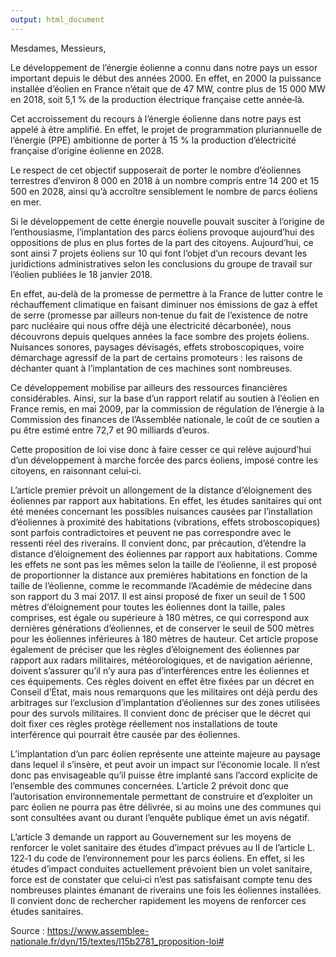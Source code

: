 ```yaml
---
output: html_document
---
```




Mesdames, Messieurs,

Le développement de l’énergie éolienne a connu dans notre pays un essor important depuis le début des années 2000. En effet, en 2000 la puissance installée d’éolien en France n’était que de 47 MW, contre plus de 15 000 MW en 2018, soit 5,1 % de la production électrique française cette année‑là.

Cet accroissement du recours à l’énergie éolienne dans notre pays est appelé à être amplifié. En effet, le projet de programmation pluriannuelle de l’énergie (PPE) ambitionne de porter à 15 % la production d’électricité française d’origine éolienne en 2028.

Le respect de cet objectif supposerait de porter le nombre d’éoliennes terrestres d’environ 8 000 en 2018 à un nombre compris entre 14 200 et 15 500 en 2028, ainsi qu’à accroître sensiblement le nombre de parcs éoliens en mer.

Si le développement de cette énergie nouvelle pouvait susciter à l’origine de l’enthousiasme, l’implantation des parcs éoliens provoque aujourd’hui des oppositions de plus en plus fortes de la part des citoyens. Aujourd’hui, ce sont ainsi 7 projets éoliens sur 10 qui font l’objet d’un recours devant les juridictions administratives selon les conclusions du groupe de travail sur l’éolien publiées le 18 janvier 2018.

En effet, au‑delà de la promesse de permettre à la France de lutter contre le réchauffement climatique en faisant diminuer nos émissions de gaz à effet de serre (promesse par ailleurs non‑tenue du fait de l’existence de notre parc nucléaire qui nous offre déjà une électricité décarbonée), nous découvrons depuis quelques années la face sombre des projets éoliens. Nuisances sonores, paysages dévisagés, effets stroboscopiques, voire démarchage agressif de la part de certains promoteurs : les raisons de déchanter quant à l’implantation de ces machines sont nombreuses.

Ce développement mobilise par ailleurs des ressources financières considérables. Ainsi, sur la base d’un rapport relatif au soutien à l’éolien en France remis, en mai 2009, par la commission de régulation de l’énergie à la Commission des finances de l’Assemblée nationale, le coût de ce soutien a pu être estimé entre 72,7 et 90 milliards d’euros.

Cette proposition de loi vise donc à faire cesser ce qui relève aujourd’hui d’un développement à marche forcée des parcs éoliens, imposé contre les citoyens, en raisonnant celui‑ci.

L’article premier prévoit un allongement de la distance d’éloignement des éoliennes par rapport aux habitations. En effet, les études sanitaires qui ont été menées concernant les possibles nuisances causées par l’installation d’éoliennes à proximité des habitations (vibrations, effets stroboscopiques) sont parfois contradictoires et peuvent ne pas correspondre avec le ressenti réel des riverains. Il convient donc, par précaution, d’étendre la distance d’éloignement des éoliennes par rapport aux habitations. Comme les effets ne sont pas les mêmes selon la taille de l’éolienne, il est proposé de proportionner la distance aux premières habitations en fonction de la taille de l’éolienne, comme le recommande l’Académie de médecine dans son rapport du 3 mai 2017. Il est ainsi proposé de fixer un seuil de 1 500 mètres d’éloignement pour toutes les éoliennes dont la taille, pales comprises, est égale ou supérieure à 180 mètres, ce qui correspond aux dernières générations d’éoliennes, et de conserver le seuil de 500 mètres pour les éoliennes inférieures à 180 mètres de hauteur. Cet article propose également de préciser que les règles d’éloignement des éoliennes par rapport aux radars militaires, météorologiques, et de navigation aérienne, doivent s’assurer qu’il n’y aura pas d’interférences entre les éoliennes et ces équipements. Ces règles doivent en effet être fixées par un décret en Conseil d’État, mais nous remarquons que les militaires ont déjà perdu des arbitrages sur l’exclusion d’implantation d’éoliennes sur des zones utilisées pour des survols militaires. Il convient donc de préciser que le décret qui doit fixer ces règles protège réellement nos installations de toute interférence qui pourrait être causée par des éoliennes.

L’implantation d’un parc éolien représente une atteinte majeure au paysage dans lequel il s’insère, et peut avoir un impact sur l’économie locale. Il n’est donc pas envisageable qu’il puisse être implanté sans l’accord explicite de l’ensemble des communes concernées. L’article 2 prévoit donc que l’autorisation environnementale permettant de construire et d’exploiter un parc éolien ne pourra pas être délivrée, si au moins une des communes qui sont consultées avant ou durant l’enquête publique émet un avis négatif.

L’article 3 demande un rapport au Gouvernement sur les moyens de renforcer le volet sanitaire des études d’impact prévues au II de l’article L. 122‑1 du code de l’environnement pour les parcs éoliens. En effet, si les études d’impact conduites actuellement prévoient bien un volet sanitaire, force est de constater que celui‑ci n’est pas satisfaisant compte tenu des nombreuses plaintes émanant de riverains une fois les éoliennes installées. Il convient donc de rechercher rapidement les moyens de renforcer ces études sanitaires. 

Source : https://www.assemblee-nationale.fr/dyn/15/textes/l15b2781_proposition-loi#
